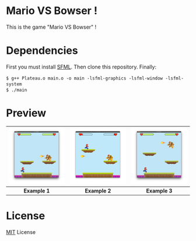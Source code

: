 # Mario VS Bowser !
 This is the game "Mario VS Bowser" !

# Dependencies

First you must install [SFML]( http://bit.ly/35BRjCS ).
Then clone this repository.
Finally: 
```
$ g++ Plateau.o main.o -o main -lsfml-graphics -lsfml-window -lsfml-system
$ ./main
```

# Preview

| ![Preview image](assets/preview/3.png) | ![Preview image](assets/preview/1.png) | ![Preview image](assets/preview/2.png) |
| :------------------------------------: | :------------------------------------: | :------------------------------------: |
|             **Example 1**              |             **Example 2**              |             **Example 3**              |

# License
[MIT](https://choosealicense.com/licenses/mit/) License